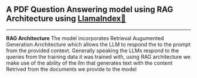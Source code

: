 ## **A PDF Question Answering model using RAG Architecture using [LlamaIndex🦙](https://docs.llamaindex.ai/en/stable/)**
---

**RAG Architecture**
              The model incorporates Retrieval Augumented Generation Arrchitecture which allows the LLM to respond the to the prompt from the provided context. Generally speaking the LLMs respond to the queries from the training data it was trained with, using RAG architecture we make use of the ability of the llm that generates text with the content Retrived from the documents we provide to the model
